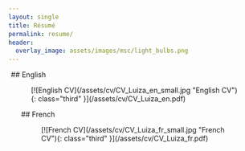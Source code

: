 ```yaml
---
layout: single
title: Résumé
permalink: resume/
header:
  overlay_image: assets/images/msc/light_bulbs.png
---
```


<div markdown="1" style="float: left; margin-left: 1%;">
## English
<figure markdown="1">
[![English CV](/assets/cv/CV_Luiza_en_small.jpg "English CV"){: class="third" }](/assets/cv/CV_Luiza_en.pdf)
</figure>
</div>

<div markdown="1" style="float: left; margin-left: 5%;">
## French
<figure markdown="1">
[![French CV](/assets/cv/CV_Luiza_fr_small.jpg "French CV"){: class="third" }](/assets/cv/CV_Luiza_fr.pdf)
</figure>
</div>

<div style="clear: both;" />
